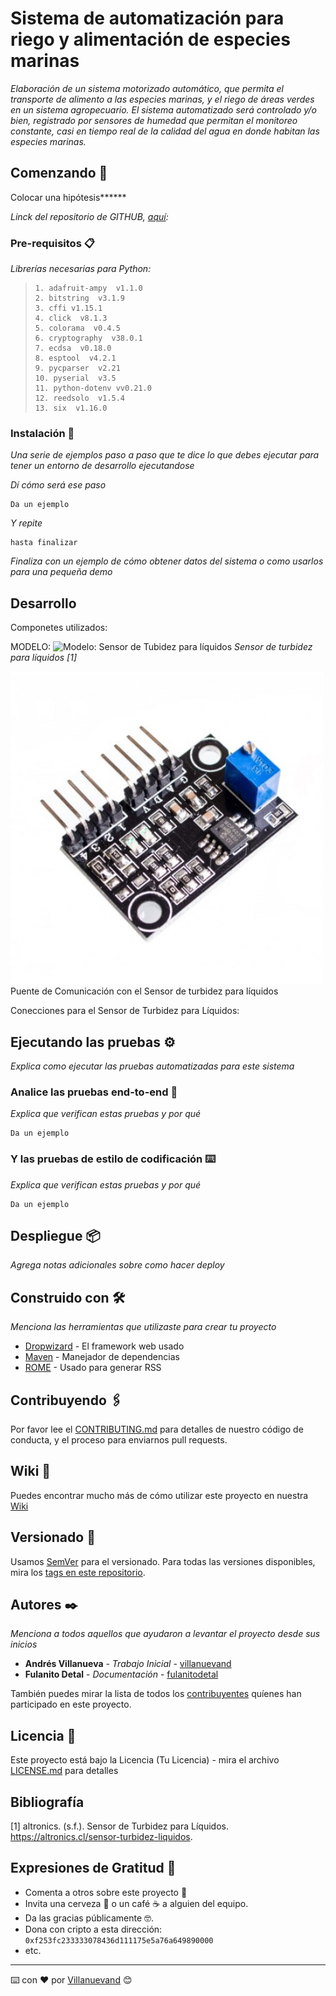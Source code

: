 # Sistema de automatización para riego y alimentación de especies marinas

_Elaboración de un sistema motorizado automático, que permita el transporte de alimento a las especies marinas, y el riego de áreas verdes en un sistema agropecuario. El sistema automatizado será controlado y/o bien, registrado por sensores de humedad que permitan el monitoreo constante, casi en tiempo real de la calidad del agua en donde habitan las especies marinas._

## Comenzando 🚀

Colocar una hipótesis******

_Linck del repositorio de GITHUB, [aquí](https://github.com/ThunderGer23/Granja.git):_

### Pre-requisitos 📋

_Librerías necesarias para Python:_
>     1. adafruit-ampy  v1.1.0
>     2. bitstring  v3.1.9
>     3. cffi v1.15.1
>     4. click  v8.1.3
>     5. colorama  v0.4.5
>     6. cryptography  v38.0.1
>     7. ecdsa  v0.18.0
>     8. esptool  v4.2.1
>     9. pycparser  v2.21
>     10. pyserial  v3.5
>     11. python-dotenv vv0.21.0
>     12. reedsolo  v1.5.4
>     13. six  v1.16.0


### Instalación 🔧

_Una serie de ejemplos paso a paso que te dice lo que debes ejecutar para tener un entorno de desarrollo ejecutandose_

_Dí cómo será ese paso_

```
Da un ejemplo
```

_Y repite_

```
hasta finalizar
```

_Finaliza con un ejemplo de cómo obtener datos del sistema o como usarlos para una pequeña demo_

## Desarrollo
Componetes utilizados:

MODELO:
![Modelo: Sensor de Tubidez para líquidos](/img/Sensor%20de%20turbidez%20para%20l%C3%ADquidos.png)
_Sensor de turbidez para líquidos [1]_


![PuenteDeComunicación](/img/PuenteDeComunicacion.jpg)
Puente de Comunicación con el Sensor de turbidez para líquidos 

Conecciones para el Sensor de Turbidez para Líquidos:

## Ejecutando las pruebas ⚙️

_Explica como ejecutar las pruebas automatizadas para este sistema_

### Analice las pruebas end-to-end 🔩

_Explica que verifican estas pruebas y por qué_

```
Da un ejemplo
```

### Y las pruebas de estilo de codificación ⌨️

_Explica que verifican estas pruebas y por qué_

```
Da un ejemplo
```


## Despliegue 📦

_Agrega notas adicionales sobre como hacer deploy_

## Construido con 🛠️

_Menciona las herramientas que utilizaste para crear tu proyecto_

* [Dropwizard](http://www.dropwizard.io/1.0.2/docs/) - El framework web usado
* [Maven](https://maven.apache.org/) - Manejador de dependencias
* [ROME](https://rometools.github.io/rome/) - Usado para generar RSS

## Contribuyendo 🖇️

Por favor lee el [CONTRIBUTING.md](https://gist.github.com/villanuevand/xxxxxx) para detalles de nuestro código de conducta, y el proceso para enviarnos pull requests.

## Wiki 📖

Puedes encontrar mucho más de cómo utilizar este proyecto en nuestra [Wiki](https://github.com/tu/proyecto/wiki)

## Versionado 📌

Usamos [SemVer](http://semver.org/) para el versionado. Para todas las versiones disponibles, mira los [tags en este repositorio](https://github.com/tu/proyecto/tags).

## Autores ✒️

_Menciona a todos aquellos que ayudaron a levantar el proyecto desde sus inicios_

* **Andrés Villanueva** - *Trabajo Inicial* - [villanuevand](https://github.com/villanuevand)
* **Fulanito Detal** - *Documentación* - [fulanitodetal](#fulanito-de-tal)

También puedes mirar la lista de todos los [contribuyentes](https://github.com/your/project/contributors) quíenes han participado en este proyecto. 

## Licencia 📄

Este proyecto está bajo la Licencia (Tu Licencia) - mira el archivo [LICENSE.md](LICENSE.md) para detalles

## Bibliografía
[1] altronics. (s.f.). Sensor de Turbidez para Líquidos. https://altronics.cl/sensor-turbidez-liquidos.

## Expresiones de Gratitud 🎁

* Comenta a otros sobre este proyecto 📢
* Invita una cerveza 🍺 o un café ☕ a alguien del equipo. 
* Da las gracias públicamente 🤓.
* Dona con cripto a esta dirección: `0xf253fc233333078436d111175e5a76a649890000`
* etc.



---
⌨️ con ❤️ por [Villanuevand](https://github.com/Villanuevand) 😊